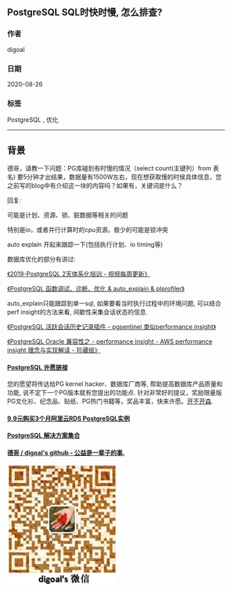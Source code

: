 ## PostgreSQL SQL时快时慢, 怎么排查?     
    
### 作者    
digoal    
    
### 日期    
2020-08-26    
    
### 标签    
PostgreSQL , 优化      
    
----    
    
## 背景    
德哥，请教一下问题：PG库碰到有时慢的情况（select count(主键列）from 表名) 要5分钟才出结果，数据量有1500W左右，现在想获取慢的时侯具体信息，您之前写的blog中有介绍这一块的内容吗？如果有，关键词是什么？    
    
回复:    
    
可能是计划、资源、锁、脏数据等相关的问题    
    
特别是io，或者并行计算时的cpu资源。极少的可能是锁冲突      
    
auto explain 开起来跟踪一下(包括执行计划、io timing等)      
    
数据库优化的部分有讲过:     
    
[《2019-PostgreSQL 2天体系化培训 - 视频每周更新》](../201901/20190105_01.md)      
    
[《PostgreSQL 函数调试、诊断、优化 & auto_explain & plprofiler》](../201611/20161121_02.md)      
    
auto_explain只能跟踪到单一sql, 如果要看当时执行过程中的环境问题, 可以结合perf insight的方法来看, 间歇性采集会话状态的信息.      
    
[《PostgreSQL 活跃会话历史记录插件 - pgsentinel 类似performance insight》](../202003/20200324_25.md)      
    
[《PostgreSQL Oracle 兼容性之 - performance insight - AWS performance insight 理念与实现解读 - 珍藏级》](../201901/20190125_02.md)      
    
       
  
#### [PostgreSQL 许愿链接](https://github.com/digoal/blog/issues/76 "269ac3d1c492e938c0191101c7238216")
您的愿望将传达给PG kernel hacker、数据库厂商等, 帮助提高数据库产品质量和功能, 说不定下一个PG版本就有您提出的功能点. 针对非常好的提议，奖励限量版PG文化衫、纪念品、贴纸、PG热门书籍等，奖品丰富，快来许愿。[开不开森](https://github.com/digoal/blog/issues/76 "269ac3d1c492e938c0191101c7238216").  
  
  
#### [9.9元购买3个月阿里云RDS PostgreSQL实例](https://www.aliyun.com/database/postgresqlactivity "57258f76c37864c6e6d23383d05714ea")
  
  
#### [PostgreSQL 解决方案集合](https://yq.aliyun.com/topic/118 "40cff096e9ed7122c512b35d8561d9c8")
  
  
#### [德哥 / digoal's github - 公益是一辈子的事.](https://github.com/digoal/blog/blob/master/README.md "22709685feb7cab07d30f30387f0a9ae")
  
  
![digoal's wechat](../pic/digoal_weixin.jpg "f7ad92eeba24523fd47a6e1a0e691b59")
  
